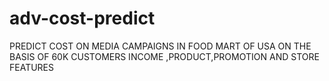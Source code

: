 # adv-cost-predict

PREDICT COST ON MEDIA CAMPAIGNS IN FOOD MART OF USA ON THE BASIS OF 60K CUSTOMERS INCOME ,PRODUCT,PROMOTION AND STORE FEATURES
